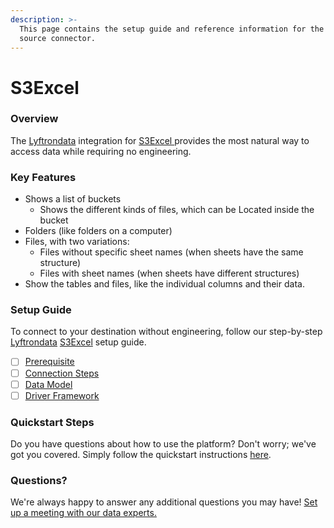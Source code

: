 ```yaml
---
description: >-
  This page contains the setup guide and reference information for the S3Excel
  source connector.
---
```


# S3Excel

### Overview

The [Lyftrondata](https://www.lyftrondata.com/) integration for [S3Excel ](https://lyftrondata.z13.web.core.windows.net/integration/technology-analytics/amazon-s3-excel/)provides the most natural way to access data while requiring no engineering.

### Key Features

* Shows a list of buckets
  * Shows the different kinds of files, which can be Located inside the bucket
* Folders (like folders on a computer)
* Files, with two variations:
  * Files without specific sheet names (when sheets have the same structure)
  * Files with sheet names (when sheets have different structures)
* Show the tables and files, like the individual columns and their data.

### Setup Guide

To connect to your destination without engineering, follow our step-by-step [Lyftrondata](https://www.lyftrondata.com/) [S3Excel](https://lyftrondata.z13.web.core.windows.net/integration/technology-analytics/amazon-s3-excel/) setup guide.

* [ ] [Prerequisite](../amazon-s3/prerequisite.md)
* [ ] [Connection Steps](../amazon-s3/connection-steps.md)
* [ ] [Data Model](../amazon-s3/data-model/erd.md)
* [ ] [Driver Framework](../amazon-s3/driver-framework/)

### Quickstart Steps

Do you have questions about how to use the platform? Don't worry; we've got you covered. Simply follow the quickstart instructions [here](../).

### Questions? <a href="#questions" id="questions"></a>

We're always happy to answer any additional questions you may have! [Set up a meeting with our data experts.](https://www.lyftrondata.com/book-a-meeting/)
